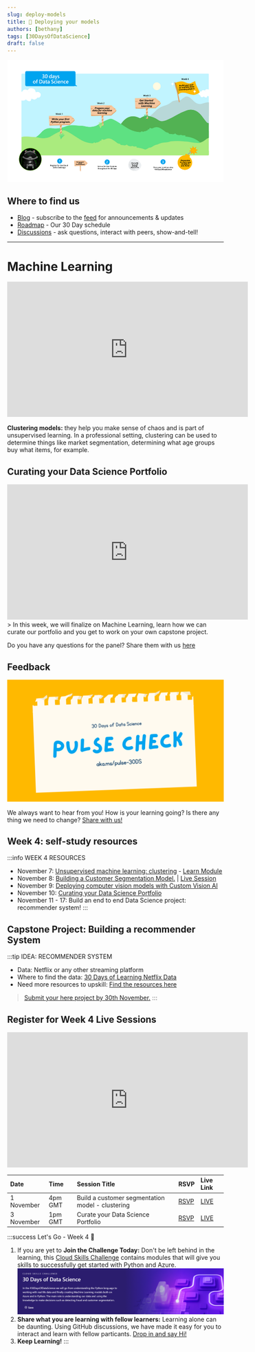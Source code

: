 ```yaml
---
slug: deploy-models
title: 🔎 Deploying your models
authors: [bethany]
tags: [30DaysOfDataScience]
draft: false
---
```


<head>
  <meta name="twitter:url" content="https://microsoft.github.io/30daysof/docs/roadmaps/data-science" />
    <meta name="twitter:title" content="30DaysOfDataScience-deploy-your ML-models" />
  <meta name="twitter:description" content="Our goal is to guide you through understanding data and using the knowledge to make decisions such as fraud detection, customer segmentation and product pricing." />
  <meta name="twitter:image" content="/img/twitter.png" />
  <meta name="twitter:card" content="summary_large_image" />
  <meta name="twitter:creator" content="@bethanyjep" />
  <meta name="twitter:site" content="@AzureAdvocates" /> 
  <link rel="canonical" href="https://aka.ms/http://aka.ms/30DaysDataScience" />
</head>

![header](img/roadmap.png)

## Where to find us

 * [Blog](/blog) - subscribe to the [feed](/blog/rss.xml) for announcements & updates
 * [Roadmap](/docs/roadmaps/data-science) - Our 30 Day schedule
 * [Discussions](https://aka.ms/30DS-Discuss) - ask questions, interact with peers, show-and-tell!

---

# Machine Learning
<iframe width="560" height="315" src="https://www.youtube.com/embed/SRr0tlUJjcw" title="YouTube video player" frameborder="0" allow="accelerometer; autoplay; clipboard-write; encrypted-media; gyroscope; picture-in-picture" allowfullscreen></iframe>

**Clustering models:** they help you make sense of chaos and is part of unsupervised learning. In a professional setting, clustering can be used to determine things like market segmentation, determining what age groups buy what items, for example.

## Curating your Data Science Portfolio
<iframe width="560" height="315" src="https://www.youtube.com/embed/i6ejjNh-Enw" title="YouTube video player" frameborder="0" allow="accelerometer; autoplay; clipboard-write; encrypted-media; gyroscope; picture-in-picture" allowfullscreen></iframe>
> In this week, we will finalize on Machine Learning, learn how we can curate our portfolio and you get to work on your own capstone project.

Do you have any questions for the panel? Share them with us [here](https://github.com/microsoft/30daysof/discussions/144)

## Feedback
![Pulse Check](img/pulse%20check.png)

We always want to hear from you! How is your learning going? Is there any thing we need to change? [Share with us!](https://aka.ms/pulse-30DS)

## Week 4: self-study resources

:::info WEEK 4 RESOURCES
* November 7: [Unsupervised machine learning: clustering](https://aka.ms/30DL-Clustering) - [Learn Module](https://learn.microsoft.com/en-us/training/modules/train-evaluate-cluster-models/?WT.mc_id=cloudskillschallenge_75cb74c9-2fa0-4ec0-93cd-0a696314c362&ns-enrollment-type=Collection&ns-enrollment-id=0168b62oz2k2)
* November 8: [Building a Customer Segmentation Model.](https://www.kaggle.com/datasets/vetrirah/customer/download?datasetVersionNumber=1) | [Live Session](https://aka.ms/30DS-session7)
* November 9: [Deploying computer vision models with Custom Vision AI]( https://aka.ms/30DL-MLSumProject)
* November 10: [Curating your Data Science Portfolio](https://developer.microsoft.com/en-us/reactor/events/17381/?WT.mc_id=academic-78742-bethanycheum) 
* November 11 - 17: Build an end to end Data Science project: recommender system!
:::

## Capstone Project: Building a recommender System
:::tip IDEA: RECOMMENDER SYSTEM
* Data: Netflix or any other streaming platform
* Where to find the data: [30 Days of Learning Netflix Data](https://aka.ms/30DL-NetflixData )
* Need more resources to upskill: [Find the resources here](https://aka.ms/30DL-RecommenderSys)

> [Submit your here project by 30th November.](https://aka.ms/30DS-Project)
:::

## Register for Week 4 Live Sessions
<iframe width="560" height="315" src="https://www.youtube.com/embed/SRr0tlUJjcw" title="YouTube video player" frameborder="0" allow="accelerometer; autoplay; clipboard-write; encrypted-media; gyroscope; picture-in-picture" allowfullscreen></iframe>

| Date | Time | Session Title | RSVP | Live Link |
|:---|:---|:---|:---| :---| 
|1 November | 4pm GMT | Build a customer segmentation model - clustering | [RSVP](https://developer.microsoft.com/en-us/reactor/events/17379/?WT.mc_id=academic-78742-bethanycheum) | [LIVE](https://aka.ms/30DS-session7) |
| 3 November | 1pm GMT | Curate your Data Science Portfolio | [RSVP](https://developer.microsoft.com/en-us/reactor/events/17381/?WT.mc_id=academic-78742-bethanycheum) | [LIVE](https://aka.ms/30DS-session8) |

:::success  Let's Go - Week 4 🎉
1. If you are yet to **Join the Challenge Today:** Don't be left behind in the learning, this [Cloud Skills Challenge](https://aka.ms/30DS-challenge) contains modules that will give you skills to successfully get started with Python and Azure.
![Cloud Skills Challenge](img/CSC-30DS.png)
1. **Share what you are learning with fellow learners:** Learning alone can be daunting. Using GitHub discussions, we have made it easy for you to interact and learn with fellow particants. [Drop in and say Hi!](https://aka.ms/30DS-Discuss)  
1. **Keep Learning!**
:::
